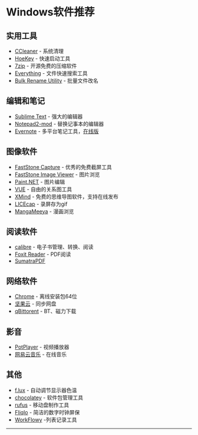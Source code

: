 # Windows软件推荐

## 实用工具

- [CCleaner](http://www.piriform.com/ccleaner ) - 系统清理
- [HoeKey](http://www.bcheck.net/apps/hoe.htm) - 快速启动工具
- [7zip](http://www.7-zip.org/) - 开源免费的压缩软件
- [Everything](http://www.voidtools.com/) - 文件快速搜索工具
- [Bulk Rename Utility](http://www.bulkrenameutility.co.uk/Main_Intro.php) - 批量文件改名

## 编辑和笔记

- [Sublime Text](https://www.sublimetext.com/) - 强大的编辑器
- [Notepad2-mod](http://xhmikosr.github.io/notepad2-mod/) - 替换记事本的编辑器
- [Evernote](http://yinxiang.com)  - 多平台笔记工具，[在线版](https://app.yinxiang.com)

## 图像软件

- [FastStone Capture](http://www.faststone.org/) - 优秀的免费截屏工具
- [FastStone Image Viewer](http://www.faststone.org/) - 图片浏览
- [Paint.NET](https://www.getpaint.net/) - 图片编辑
- [VUE](http://vue.tufts.edu/) - 自由的关系图工具
- [XMind](http://www.xmind.net) - 免费的思维导图软件，支持在线发布
- [LICEcap](http://www.cockos.com/licecap/) - 录屏存为gif
- [MangaMeeya](https://github.com/leopck/MangaMeeya) - 漫画浏览

## 阅读软件

- [calibre](http://calibre-ebook.com/) - 电子书管理、转换、阅读
- [Foxit Reader](http://www.foxitsoftware.com/Secure_PDF_Reader/)  - PDF阅读
- [SumatraPDF](http://www.sumatrapdfreader.org/free-pdf-reader.html)

## 网络软件

- [Chrome](https://www.google.com/intl/en/chrome/browser/?platform=win64&standalone=1) - 离线安装包64位
- [坚果云](http://www.jianguoyun.com/) - 同步网盘
- [qBittorent](https://www.qbittorrent.org/) - BT、磁力下载

## 影音

- [PotPlayer](http://potplayer.daum.net/) - 视频播放器
- [网易云音乐](http://music.163.com/) - 在线音乐

## 其他

- [f.lux](https://justgetflux.com/) - 自动调节显示器色温
- [chocolatey](http://chocolatey.org/) - 软件包管理工具
- [rufus](https://github.com/zcodes/IMESupport) - 移动盘制作工具
- [Fliqlo](http://fliqlo.com/) - 简洁的数字时钟屏保
- [WorkFlowy](http://workflowy.com/) -列表记录工具

---

